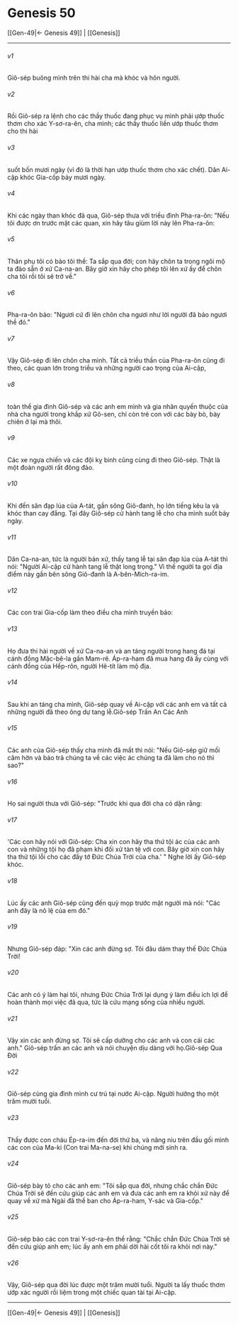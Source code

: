 # Genesis 50

[[Gen-49|← Genesis 49]] | [[Genesis]]
***



###### v1 
Giô-sép buông mình trên thi hài cha mà khóc và hôn người. 

###### v2 
Rồi Giô-sép ra lệnh cho các thầy thuốc đang phục vụ mình phải ướp thuốc thơm cho xác Y-sơ-ra-ên, cha mình; các thầy thuốc liền ướp thuốc thơm cho thi hài 

###### v3 
suốt bốn mươi ngày (vì đó là thời hạn ướp thuốc thơm cho xác chết). Dân Ai-cập khóc Gia-cốp bảy mươi ngày. 

###### v4 
Khi các ngày than khóc đã qua, Giô-sép thưa với triều đình Pha-ra-ôn: "Nếu tôi được ơn trước mặt các quan, xin hãy tâu giùm lời này lên Pha-ra-ôn: 

###### v5 
Thân phụ tôi có bảo tôi thề: Ta sắp qua đời; con hãy chôn ta trong ngôi mộ ta đào sẵn ở xứ Ca-na-an. Bây giờ xin hãy cho phép tôi lên xứ ấy để chôn cha tôi rồi tôi sẽ trở về." 

###### v6 
Pha-ra-ôn bảo: "Ngươi cứ đi lên chôn cha ngươi như lời người đã bảo ngươi thề đó." 

###### v7 
Vậy Giô-sép đi lên chôn cha mình. Tất cả triều thần của Pha-ra-ôn cũng đi theo, các quan lớn trong triều và những người cao trọng của Ai-cập, 

###### v8 
toàn thể gia đình Giô-sép và các anh em mình và gia nhân quyến thuộc của nhà cha người trong khắp xứ Gô-sen, chỉ còn trẻ con với các bày bò, bày chiên ở lại mà thôi. 

###### v9 
Các xe ngựa chiến và các đội kỵ binh cũng cùng đi theo Giô-sép. Thật là một đoàn người rất đông đảo. 

###### v10 
Khi đến sân đạp lúa của A-tát, gần sông Giô-đanh, họ lớn tiếng kêu la và khóc than cay đắng. Tại đây Giô-sép cử hành tang lễ cho cha mình suốt bảy ngày. 

###### v11 
Dân Ca-na-an, tức là người bản xứ, thấy tang lễ tại sân đạp lúa của A-tát thì nói: "Người Ai-cập cử hành tang lễ thật long trọng." Vì thế người ta gọi địa điểm này gần bên sông Giô-đanh là A-bên-Mích-ra-im. 

###### v12 
Các con trai Gia-cốp làm theo điều cha mình truyền bảo: 

###### v13 
Họ đưa thi hài người về xứ Ca-na-an và an táng người trong hang đá tại cánh đồng Mặc-bê-la gần Mam-rê. Áp-ra-ham đã mua hang đá ấy cùng với cánh đồng của Hếp-rôn, người Hê-tít làm mộ địa. 

###### v14 
Sau khi an táng cha mình, Giô-sép quay về Ai-cập với các anh em và tất cả những người đã theo ông dự tang lễ.Giô-sép Trấn An Các Anh 

###### v15 
Các anh của Giô-sép thấy cha mình đã mất thì nói: "Nếu Giô-sép giữ mối căm hờn và báo trả chúng ta về các việc ác chúng ta đã làm cho nó thì sao?" 

###### v16 
Họ sai người thưa với Giô-sép: "Trước khi qua đời cha có dặn rằng: 

###### v17 
'Các con hãy nói với Giô-sép: Cha xin con hãy tha thứ tội ác của các anh con và những tội họ đã phạm khi đối xử tàn tệ với con. Bây giờ xin con hãy tha thứ tội lỗi cho các đầy tớ Đức Chúa Trời của cha.' " Nghe lời ấy Giô-sép khóc. 

###### v18 
Lúc ấy các anh Giô-sép cũng đến quỳ mọp trước mặt người mà nói: "Các anh đây là nô lệ của em đó." 

###### v19 
Nhưng Giô-sép đáp: "Xin các anh đừng sợ. Tôi đâu dám thay thế Đức Chúa Trời! 

###### v20 
Các anh có ý làm hại tôi, nhưng Đức Chúa Trời lại dụng ý làm điều ích lợi để hoàn thành mọi việc đã qua, tức là cứu mạng sống của nhiều người. 

###### v21 
Vậy xin các anh đừng sợ. Tôi sẽ cấp dưỡng cho các anh và con cái các anh." Giô-sép trấn an các anh và nói chuyện dịu dàng với họ.Giô-sép Qua Đời 

###### v22 
Giô-sép cùng gia đình mình cư trú tại nước Ai-cập. Người hưởng thọ một trăm mười tuổi. 

###### v23 
Thấy được con cháu Ép-ra-im đến đời thứ ba, và nâng niu trên đầu gối mình các con của Ma-ki (Con trai Ma-na-se) khi chúng mới sinh ra. 

###### v24 
Giô-sép bày tỏ cho các anh em: "Tôi sắp qua đời, nhưng chắc chắn Đức Chúa Trời sẽ đến cứu giúp các anh em và đưa các anh em ra khỏi xứ này để quay về xứ mà Ngài đã thề ban cho Áp-ra-ham, Y-sác và Gia-cốp." 

###### v25 
Giô-sép bảo các con trai Y-sơ-ra-ên thề rằng: "Chắc chắn Đức Chúa Trời sẽ đến cứu giúp anh em; lúc ấy anh em phải dời hài cốt tôi ra khỏi nơi này." 

###### v26 
Vậy, Giô-sép qua đời lúc được một trăm mười tuổi. Người ta lấy thuốc thơm ướp xác người rồi liệm trong một chiếc quan tài tại Ai-cập.

***
[[Gen-49|← Genesis 49]] | [[Genesis]]
